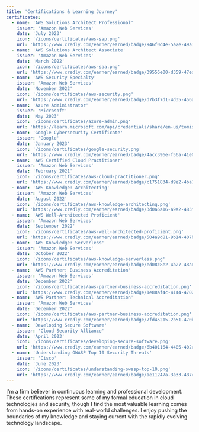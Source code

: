 ```yaml
---
title: 'Certifications & Learning Journey'
certificates:
  - name: 'AWS Solutions Architect Professional'
    issuer: 'Amazon Web Services'
    date: 'July 2023'
    icon: '/icons/certificates/aws-sap.png'
    url: 'https://www.credly.com/earner/earned/badge/946f0d4e-5a2e-49a3-97cd-2f505c0df482'
  - name: 'AWS Solutions Architect Associate'
    issuer: 'Amazon Web Services'
    date: 'March 2022'
    icon: '/icons/certificates/aws-saa.png'
    url: 'https://www.credly.com/earner/earned/badge/39556e00-d359-47ed-931c-fe6bc6c3d420'
  - name: 'AWS Security Specialty'
    issuer: 'Amazon Web Services'
    date: 'November 2022'
    icon: '/icons/certificates/aws-security.png'
    url: 'https://www.credly.com/earner/earned/badge/d7b3f7d1-4d35-456a-b001-b8e45ed8308f'
  - name: 'Azure Administrator'
    issuer: 'Microsoft'
    date: 'May 2023'
    icon: '/icons/certificates/azure-admin.png'
    url: 'https://learn.microsoft.com/api/credentials/share/en-us/tomislavbalabanov/1404F85700B0C0C8?sharingId'
  - name: 'Google Cybersecurity Certificate'
    issuer: 'Google'
    date: 'January 2023'
    icon: '/icons/certificates/google-security.png'
    url: 'https://www.credly.com/earner/earned/badge/4acc396e-f56a-41e0-973f-e315cd2ddc16'
  - name: 'AWS Certified Cloud Practitioner'
    issuer: 'Amazon Web Services'
    date: 'February 2021'
    icon: '/icons/certificates/aws-cloud-practitioner.png'
    url: 'https://www.credly.com/earner/earned/badge/c1751834-d9e2-4ba7-a12f-c3488ffad8e2'
  - name: 'AWS Knowledge: Architecting'
    issuer: 'Amazon Web Services'
    date: 'August 2022'
    icon: '/icons/certificates/aws-knowledge-architecting.png'
    url: 'https://www.credly.com/earner/earned/badge/3d0a6a16-a9a2-483f-9060-e5f23a392a5b'
  - name: 'AWS Well-Architected Proficient'
    issuer: 'Amazon Web Services'
    date: 'September 2022'
    icon: '/icons/certificates/aws-well-architected-proficient.png'
    url: 'https://www.credly.com/earner/earned/badge/504a9d81-9b14-407b-b3bf-4f9b6707cd60'
  - name: 'AWS Knowledge: Serverless'
    issuer: 'Amazon Web Services'
    date: 'October 2022'
    icon: '/icons/certificates/aws-knowledge-serverless.png'
    url: 'https://www.credly.com/earner/earned/badge/ed08c8e2-4b27-48a6-a42e-dbb1b81438d4'
  - name: 'AWS Partner: Business Accreditation'
    issuer: 'Amazon Web Services'
    date: 'December 2022'
    icon: '/icons/certificates/aws-partner-business-accreditation.png'
    url: 'https://www.credly.com/earner/earned/badge/1e88af4c-4144-4702-8e9f-57c87abd8c13'
  - name: 'AWS Partner: Technical Accreditation'
    issuer: 'Amazon Web Services'
    date: 'December 2022'
    icon: '/icons/certificates/aws-partner-business-accreditation.png'
    url: 'https://www.credly.com/earner/earned/badge/7fd45215-2b51-470b-9aab-cf0602b9e303'
  - name: 'Developing Secure Software'
    issuer: 'Cloud Security Alliance'
    date: 'April 2023'
    icon: '/icons/certificates/developing-secure-software.png'
    url: 'https://www.credly.com/earner/earned/badge/6b401164-4405-402a-9518-4a614a9c81f8'
  - name: 'Understanding OWASP Top 10 Security Threats'
    issuer: 'Cisco'
    date: 'June 2023'
    icon: '/icons/certificates/understanding-owasp-top-10.png'
    url: 'https://www.credly.com/earner/earned/badge/ae11247a-3a33-4874-a650-6826b9471471'
---
```


I'm a firm believer in continuous learning and professional development. These certifications represent some of my formal education in cloud technologies and security, though I find the most valuable learning comes from hands-on experience with real-world challenges. I enjoy pushing the boundaries of my knowledge and staying current with the rapidly evolving technology landscape.
